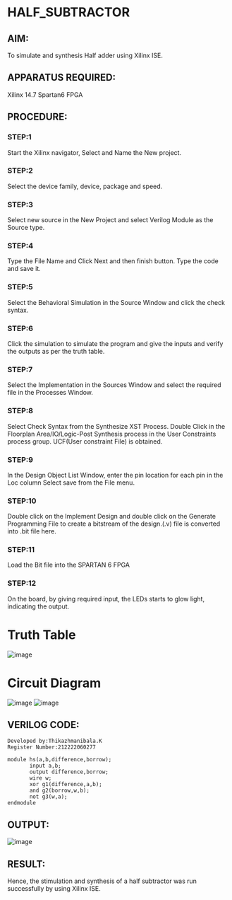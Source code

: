 # HALF_SUBTRACTOR
## AIM:
To simulate and synthesis Half adder using Xilinx ISE.
## APPARATUS REQUIRED: 
Xilinx 14.7 Spartan6 FPGA
## PROCEDURE: 
### STEP:1
Start the Xilinx navigator, Select and Name the New project.
### STEP:2 
Select the device family, device, package and speed. 
### STEP:3 
Select new source in the New Project and select Verilog Module as the Source type.
### STEP:4 
 Type the File Name and Click Next and then finish button. Type the code and save it. 
### STEP:5 
Select the Behavioral Simulation in the Source Window and click the check syntax. 
### STEP:6 
Click the simulation to simulate the program and give the inputs and verify the outputs as per the truth table.
### STEP:7 
 Select the Implementation in the Sources Window and select the required file in the Processes Window.
### STEP:8 
 Select Check Syntax from the Synthesize XST Process. Double Click in the Floorplan Area/IO/Logic-Post Synthesis process in the User Constraints process group. UCF(User constraint File) is obtained.
### STEP:9 
In the Design Object List Window, enter the pin location for each pin in the Loc column Select save from the File menu.
### STEP:10 
 Double click on the Implement Design and double click on the Generate Programming File to create a bitstream of the design.(.v) file is converted into .bit file here.
### STEP:11 
 Load the Bit file into the SPARTAN 6 FPGA
### STEP:12 
 On the board, by giving required input, the LEDs starts to glow light, indicating the output.

# Truth Table
![image](https://github.com/RESMIRNAIR/HALF_SUBTRACTOR/assets/154305926/d0d5980a-6bcf-4ede-a54e-6aae3fb5f5f2)
# Circuit Diagram
![image](https://github.com/RESMIRNAIR/HALF_SUBTRACTOR/assets/154305926/df70da69-5a12-4a0d-ab84-a98dad3f7e70)
![image](https://github.com/RESMIRNAIR/HALF_SUBTRACTOR/assets/154305926/2f2d6a4d-9eda-4165-8579-1d7490b5fe97)
## VERILOG CODE:
```
Developed by:Thikazhmanibala.K
Register Number:212222060277
```
```
module hs(a,b,difference,borrow);
       input a,b;
       output difference,borrow;
       wire w;
       xor g1(difference,a,b);
       and g2(borrow,w,b);
       not g3(w,a);
endmodule
```
## OUTPUT:
![image](https://github.com/Thikazhmanibala/HALF_SUBTRACTOR/assets/163717522/bcccff0b-5103-48e9-8777-1d3bde13850c)
## RESULT:
Hence, the stimulation and synthesis of a half subtractor was run successfully by using Xilinx ISE.
